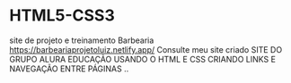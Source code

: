 # HTML5-CSS3
site de projeto e treinamento Barbearia
https://barbeariaprojetoluiz.netlify.app/
Consulte meu site criado
SITE DO GRUPO ALURA EDUCAÇÃO 
USANDO O HTML E CSS CRIANDO LINKS E NAVEGAÇÃO ENTRE PÁGINAS ..
